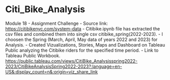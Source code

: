 # Citi_Bike_Analysis

Module 18 - Assignment Challenge
    - Source link: https://citibikenyc.com/system-data
    - Citibike.ipynb file has extracted the csv files and combined them into single csv citibike_spring(2022-2023). 
    - I choosen the Spring (March, April, May data of years 2022 and 2023) for Analysis.
    - Created Vizualizations, Stories, Maps and Dashboard on Tableau Public analyzing the Citibike riders for the specified time period. 
    - Link to Tableau Public Workbook. https://public.tableau.com/views/CitiBike_Analysisspring2022-2023/CitiBikeAnalysisSpring2022-2023?:language=en-US&:display_count=n&:origin=viz_share_link
